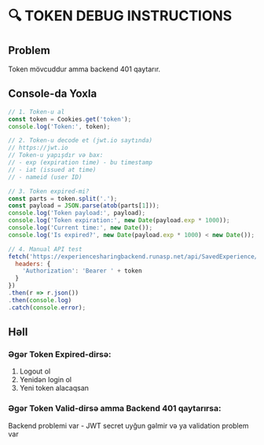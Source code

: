 # 🔍 TOKEN DEBUG INSTRUCTIONS

## Problem
Token mövcuddur amma backend 401 qaytarır.

## Console-da Yoxla

```javascript
// 1. Token-u al
const token = Cookies.get('token');
console.log('Token:', token);

// 2. Token-u decode et (jwt.io saytında)
// https://jwt.io
// Token-u yapışdır və bax:
// - exp (expiration time) - bu timestamp
// - iat (issued at time) 
// - nameid (user ID)

// 3. Token expired-mi?
const parts = token.split('.');
const payload = JSON.parse(atob(parts[1]));
console.log('Token payload:', payload);
console.log('Token expiration:', new Date(payload.exp * 1000));
console.log('Current time:', new Date());
console.log('Is expired?', new Date(payload.exp * 1000) < new Date());

// 4. Manual API test
fetch('https://experiencesharingbackend.runasp.net/api/SavedExperience/check/29', {
  headers: {
    'Authorization': 'Bearer ' + token
  }
})
.then(r => r.json())
.then(console.log)
.catch(console.error);
```

## Həll

### Əgər Token Expired-dirsə:
1. Logout ol
2. Yenidən login ol
3. Yeni token alacaqsan

### Əgər Token Valid-dirsə amma Backend 401 qaytarırsa:
Backend problemi var - JWT secret uyğun gəlmir və ya validation problem var

